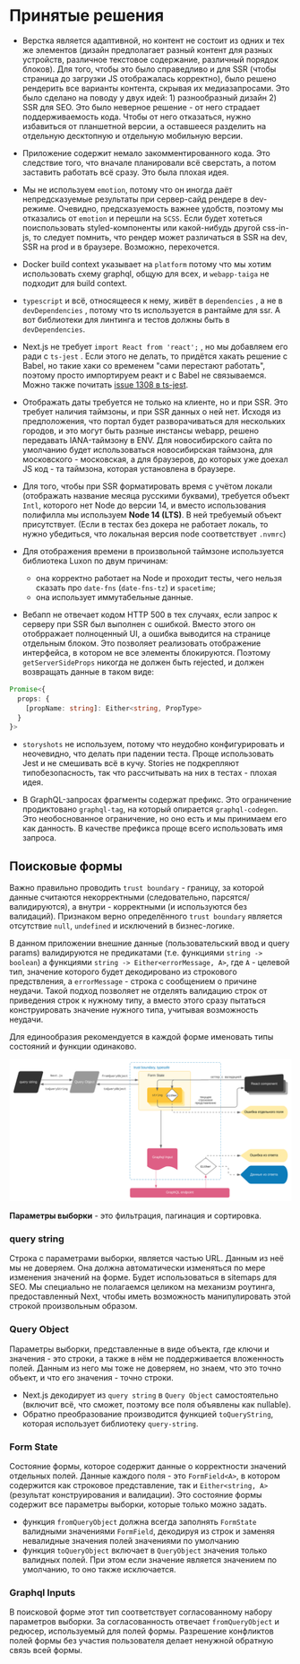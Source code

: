 # Принятые решения

- Верстка является адаптивной, но контент не состоит из одних и тех же элементов (дизайн предполагает разный контент для разных устройств, различное текстовое содержание, различный порядок блоков). Для того, чтобы это было справедливо и для SSR (чтобы страница до загрузки JS отображалась корректно), было решено рендерить все варианты контента, скрывая их медиазапросами. Это было сделано на поводу у двух идей: 1) разнообразный дизайн 2) SSR для SEO. Это было неверное решение - от него страдает поддерживаемость кода. Чтобы от него отказаться, нужно избавиться от планшетной версии, а оставшееся разделить на отдельную десктопную и отдельную мобильную версии.

- Приложение содержит немало закомментированного кода. Это следствие того, что вначале планировали всё сверстать, а потом заставить работать всё сразу. Это была плохая идея.

- Мы не используем `emotion`, потому что он иногда даёт непредсказуемые результаты при сервер-сайд рендере в dev-режиме. Очевидно, предсказуемость важнее удобств, поэтому мы отказались от `emotion` и перешли на `SCSS`. Если будет хотеться поиспользовать styled-компоненты или какой-нибудь другой css-in-js, то следует помнить, что рендер может различаться в SSR на dev, SSR на prod и в браузере. Возможно, перехочется.

- Docker build context указывает на `platform` потому что мы хотим использовать схему graphql, общую для всех, и `webapp-taiga` не подходит для build context.

- `typescript` и всё, относящееся к нему, живёт в `dependencies` , а не в `devDependencies` , потому что ts используется в рантайме для ssr. А вот библиотеки для линтинга и тестов должны быть в `devDependencies`.

- Next.js не требует `import React from 'react';` , но мы добавляем его ради с `ts-jest` . Если этого не делать, то придётся хакать решение с Babel, но такие хаки со временем "сами перестают работать", поэтому просто импортируем реакт и с Babel не связываемся. Можно также почитать [issue 1308 в ts-jest](https://github.com/kulshekhar/ts-jest/issues/1308).

- Отображать даты требуется не только на клиенте, но и при SSR. Это требует наличия таймзоны, и при SSR данных о ней нет. Исходя из предположения, что портал будет разворачиваться для нескольких городов, и это могут быть разные инстансы webapp, решено передавать IANA-таймзону в ENV. Для новосибирского сайта по умолчанию будет использоваться новосибирская таймзона, для московского - московская, а для браузеров, до которых уже доехал JS код - та таймзона, которая установлена в браузере.

- Для того, чтобы при SSR форматировать время с учётом локали (отображать название месяца русскими буквами), требуется объект `Intl`, которого нет Node до версии 14, и вместо использования полифилла мы используем **Node 14 (LTS)**. В ней требуемый объект присутствует. (Если в тестах без докера не работает локаль, то нужно убедиться, что локальная версия node соответствует `.nvmrc`)

- Для отображения времени в произвольной таймзоне используется библиотека Luxon по двум причинам:

  - она корректно работает на Node и проходит тесты, чего нельзя сказать про `date-fns` (`date-fns-tz`) и `spacetime`;
  - она использует иммутабельные данные.

- Вебапп не отвечает кодом HTTP 500 в тех случаях, если запрос к серверу при SSR был выполнен с ошибкой. Вместо этого он отобрражает полноценный UI, а ошибка выводится на странице отдельным блоком. Это позволяет реализовать отображение интерфейса, в котором не все элементы блокируются. Поэтому `getServerSideProps` никогда не должен быть rejected, и должен возвращать данные в таком виде:

```typescript
Promise<{
  props: {
    [propName: string]: Either<string, PropType>
  }
}>
```

- `storyshots` не используем, потому что неудобно конфигурировать и неочевидно, что делать при падении теста. Проще использовать Jest и не смешивать всё в кучу. Stories не подкрепляют типобезопасность, так что рассчитывать на них в тестах - плохая идея.

- В GraphQL-запросах фрагменты содержат префикс. Это ограничение продиктовано `graphql-tag`, на который опирается `graphql-codegen`. Это необоснованное ограничение, но оно есть и мы принимаем его как данность. В качестве префикса проще всего использовать имя запроса.

## Поисковые формы

Важно правильно проводить `trust boundary` - границу, за которой данные считаются некорректными (следовательно, парсятся/валидируются), а внутри - корректными (и используются без валидаций). Признаком верно определённого `trust boundary` является отсутствие `null`, `undefined` и исключений в бизнес-логике.

В данном приложении внешние данные (пользовательский ввод и query params) валидируются не предикатами (т.е. функциями `string -> boolean`) а функциями `string -> Either<errorMessage, A>`, где `A` - целевой тип, значение которого будет декодировано из строкового предствления, а `errorMessage` - строка с сообщением о причине неудачи. Такой подход позволяет не отделять валидацию строк от приведения строк к нужному типу, а вместо этого сразу пытаться конструировать значение нужного типа, учитывая возможность неудачи.

Для единообразия рекомендуется в каждой форме именовать типы состояний и функции одинаково.

![search form validation](Документация/11.%20webapp-taiga/docs/assets/validations.svg)

**Параметры выборки** - это фильтрация, пагинация и сортировка.

### query string

Строка с параметрами выборки, является частью URL. Данным из неё мы не доверяем. Она должна автоматически изменяться по мере изменения значений на форме. Будет использоваться в sitemaps для SEO. Мы специально не полагаемся целиком на механизм роутинга, предоставленный Next, чтобы иметь возможность манипулировать этой строкой произвольным образом.

### Query Object

Параметры выборки, представленные в виде объекта, где ключи и значения - это строки, а также в нём не поддерживается вложенность полей. Данным из него мы тоже не доверяем, но знаем, что это точно объект, и что его значения - точно строки.

- Next.js декодирует из `query string` в `Query Object` самостоятельно (включит всё, что сможет, поэтому вcе поля объявлены как nullable).
- Обратно преобразование производится функцией `toQueryString`, которая использует библиотеку `query-string`.

### Form State

Состояние формы, которое содержит данные о корректности значений отдельных полей. Данные каждого поля - это `FormField<A>`, в котором содержится как строковое представление, так и `Either<string, A>` (результат конструирования и валидации). Это состояние формы содержит все параметры выборки, которые только можно задать.

- функция `fromQueryObject` должна всегда заполнять `FormState` валидными значениями `FormField`, декодируя из строк и заменяя невалидные значения полей значениями по умолчанию
- функция `toQueryObject` включает в `QueryObject` значения только валидных полей. При этом если значение является значением по умолчанию, то оно также исключается.

### Graphql Inputs

В поисковой форме этот тип соответствует согласованному набору параметров выборки. За согласованность отвечает `fromQueryObject` и редюсер, используемый для полей формы. Разрешение конфликтов полей формы без участия пользователя делает ненужной обратную связь всей формы.
